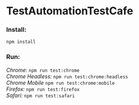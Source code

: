 # TestAutomationTestCafe
### Install:<br>
<code>npm install</code>
### Run:<br>
*Chrome:*
<code>npm run test:chrome</code> <br>
*Chrome Headless:*
<code>npm run test:chrome:headless</code><br>
*Chrome Mobile*
<code>npm run test:chrome:mobile</code><br>
*Firefox:*
<code>npm run test:firefox</code><br>
*Safari:*
<code>npm run test:safari</code><br>